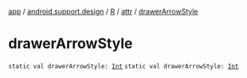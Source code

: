 [app](../../../index.md) / [android.support.design](../../index.md) / [R](../index.md) / [attr](index.md) / [drawerArrowStyle](.)

# drawerArrowStyle

`static val drawerArrowStyle: `[`Int`](https://kotlinlang.org/api/latest/jvm/stdlib/kotlin/-int/index.html)
`static val drawerArrowStyle: `[`Int`](https://kotlinlang.org/api/latest/jvm/stdlib/kotlin/-int/index.html)
